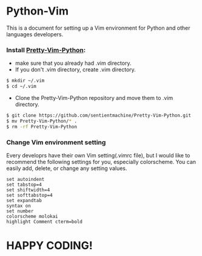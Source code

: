 # Python-Vim

This is a document for setting up a Vim environment for Python and other languages developers.

### Install [Pretty-Vim-Python](https://github.com/pfdevilliers/Pretty-Vim-Python):
  - make sure that you already had .vim directory.
  - If you don't .vim directory, create .vim directory.
```sh
$ mkdir ~/.vim
$ cd ~/.vim
```
  - Clone the Pretty-Vim-Python repository and move them to .vim directory.
```sh
$ git clone https://github.com/sentientmachine/Pretty-Vim-Python.git
$ mv Pretty-Vim-Python/* .
$ rm -rf Pretty-Vim-Python
```

### Change Vim environment setting
Every developrs have their own Vim setting(.vimrc file), but I would like to recommend the following settings for you, especially colorscheme. You can easily add, delete, or change any setting values.

```
set autoindent
set tabstop=4
set shiftwidth=4
set softtabstop=4
set expandtab
syntax on
set number
colorscheme molokai
highlight Comment cterm=bold
```

# HAPPY CODING!

